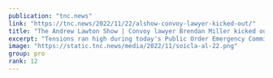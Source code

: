 ```yaml
---
publication: "tnc.news"
link: "https://tnc.news/2022/11/22/alshow-convoy-lawyer-kicked-out/"
title: "The Andrew Lawton Show | Convoy lawyer Brendan Miller kicked out of Public Order Emergency Commission"
excerpt: "Tensions ran high during today's Public Order Emergency Commission hearing as Commissioner Paul Rouleau ejected Freedom Convoy lawyer Brendan Miller while Miller attempted to raise issues regarding ou"
image: "https://static.tnc.news/media/2022/11/soicla-al-22.png"
group: pro
rank: 12
---
```

